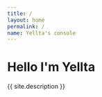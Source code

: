```yaml
---
title: /
layout: home
permalink: /
name: Yellta's console
---
```


# Hello I'm Yellta

<p>{{ site.description }}</p>



